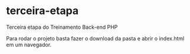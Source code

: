 # terceira-etapa
Terceira etapa do Treinamento Back-end PHP

Para rodar o projeto basta fazer o download da pasta e abrir o index.html em um navegador.

